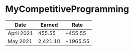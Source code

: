 # MyCompetitiveProgramming

|Date|Earned|Rate|
|---|---|---|
|April 2021| ‪455.55 | +‪455.55 |
|May 2021| ‪2,421.10 | +1965.55 |

